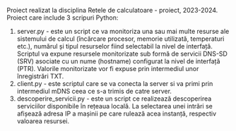Proiect realizat la disciplina Retele de calculatoare - proiect, 2023-2024.
Proiect care include 3 scripuri Python:

1. server.py - este un script ce va monitoriza una sau mai multe resurse ale sistemului de calcul (încărcare procesor, memorie utilizată, temperaturi etc.), numărul și tipul resurselor fiind selectabil la nivel de interfață. Scriptul va expune resursele monitorizate sub formă de servicii DNS-SD (SRV) asociate cu un nume (hostname) configurat la nivel de interfață (PTR). Valorile monitorizate vor fi expuse prin intermediul unor înregistrări TXT.
2. client.py - este scriptul care se va conecta la server si va primi prin intermediul mDNS ceea ce s-a trimis de catre server.
3. descoperire_servicii.py - este un script ce realizează descoperirea serviciilor disponibile în rețeaua locală. La selectarea unei intrări se afișează adresa IP a mașinii pe care rulează acea instanță, respectiv valoarea resursei.
